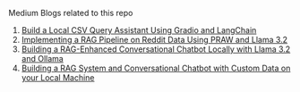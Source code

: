 Medium Blogs related to this repo
1. [Build a Local CSV Query Assistant Using Gradio and LangChain](https://medium.com/towards-artificial-intelligence/build-a-local-csv-query-assistant-using-gradio-and-langchain-d2217056b878)
2. [Implementing a RAG Pipeline on Reddit Data Using PRAW and Llama 3.2](https://medium.com/@vikrambhat2/implementing-a-rag-pipeline-on-reddit-data-using-praw-and-llama-3-2-e1d24361f774)
3. [Building a RAG-Enhanced Conversational Chatbot Locally with Llama 3.2 and Ollama](https://medium.com/@vikrambhat2/building-a-conversational-chatbot-in-your-local-machine-with-llama-3-2-using-ollama-8a4703aca846)
4. [Building a RAG System and Conversational Chatbot with Custom Data on your Local Machine](https://medium.com/@vikrambhat2/building-a-rag-system-and-conversational-chatbot-with-custom-data-793e9617a865)
